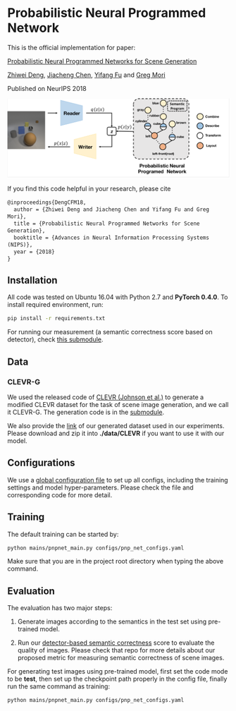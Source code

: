 # Probabilistic Neural Programmed Network

This is the official implementation for paper: 

[Probabilistic Neural Programmed Networks for Scene Generation](http://www2.cs.sfu.ca/~mori/research/papers/deng-nips18.pdf)

[Zhiwei Deng](http://www.sfu.ca/~zhiweid/), [Jiacheng Chen](http://jcchen.me/), [Yifang Fu](https://yifangfu.wordpress.com/) and [Greg Mori](http://www2.cs.sfu.ca/~mori/)

Published on NeurIPS 2018



<div align='center'>
  <img src='images/pipeline.png' width='512px'>
</div>


If you find this code helpful in your research, please cite

```
@inproceedings{DengCFM18,
  author = {Zhiwei Deng and Jiacheng Chen and Yifang Fu and Greg Mori},
  title = {Probabilistic Neural Programmed Networks for Scene Generation},
  booktitle = {Advances in Neural Information Processing Systems (NIPS)},
  year = {2018}
}
```

## Installation

All code was tested on Ubuntu 16.04 with Python 2.7 and **PyTorch 0.4.0**. To install required environment, run:

```bash
pip install -r requirements.txt   
```

For running our measurement (a semantic correctness score based on detector), check [this submodule](https://github.com/woodfrog/SemanticCorrectnessScore/tree/7bb1c4e6b4cd9d2848a6e2fab7d2383ee4365aea).

## Data

### CLEVR-G

We used the released code of [CLEVR (Johnson et al.)](https://arxiv.org/pdf/1612.06890.pdf) to generate a modified CLEVR dataset for the task of scene image generation, and we call it CLEVR-G. The generation code is in the [submodule](https://github.com/woodfrog/clevr-dataset-gen/tree/42a5c4914bbae49a0cd36cf96607c05111394ddc). 

We also provide the [link](https://drive.google.com/open?id=10yP0ki9EqxOacCL08mDQiDbVvUeO8m41) of our generated dataset used in our experiments. Please download and zip it into **./data/CLEVR** if you want to use it with our model.



## Configurations

We use a [global configuration file](https://github.com/Lucas2012/mock-pnp-repo/blob/master/configs/pnp_net_configs.yaml) to set up all configs, including the training settings and model hyper-parameters. Please check the file and corresponding code for more detail.


## Training

The default training can be started by: 

```bash
python mains/pnpnet_main.py configs/pnp_net_configs.yaml
```

Make sure that you are in the project root directory when typing the above command. 



## Evaluation

The evaluation has two major steps:

1. Generate images according to the semantics in the test set using pre-trained model. 

2. Run our [detector-based semantic correctness](https://github.com/woodfrog/SemanticCorrectnessScore) score to evaluate the quality of images. Please check that repo for more details about our proposed metric for measuring semantic correctness of scene images.


For generating test images using pre-trained model, first set the code mode to be **test**, then set up the checkpoint path properly in the config file, finally run the same command as training:

```bash
python mains/pnpnet_main.py configs/pnp_net_configs.yaml
```

